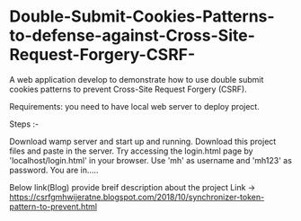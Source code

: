 # Double-Submit-Cookies-Patterns-to-defense-against-Cross-Site-Request-Forgery-CSRF-
A web application develop to demonstrate how to use double submit cookies patterns to prevent Cross-Site Request Forgery (CSRF).

Requirements: you need to have local web server to deploy project.

Steps :-

Download wamp server and start up and running.
Download this project files and paste in the server.
Try accessing the login.html page by 'localhost/login.html' in your browser.
Use 'mh' as username and 'mh123' as password.
You are in.....


Below link(Blog) provide breif description about the project Link -> https://csrfgmhwijeratne.blogspot.com/2018/10/synchronizer-token-pattern-to-prevent.html
